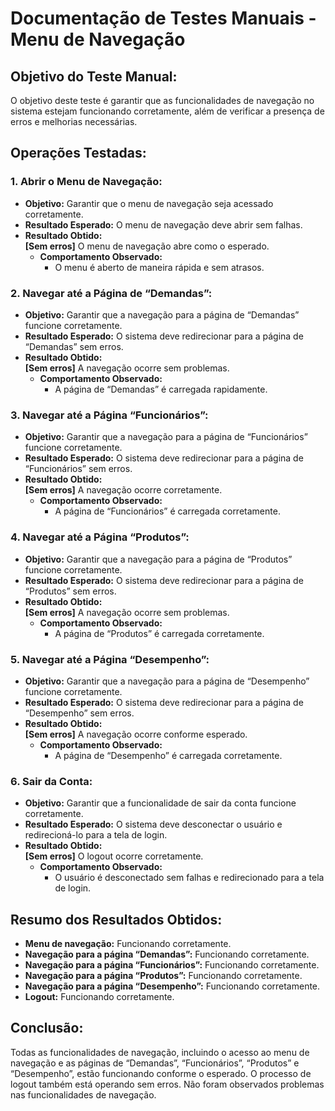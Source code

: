 # Documentação de Testes Manuais - Menu de Navegação 

## Objetivo do Teste Manual:

O objetivo deste teste é garantir que as funcionalidades de navegação no sistema estejam funcionando corretamente, além de verificar a presença de erros e melhorias necessárias.

## Operações Testadas:

### 1. Abrir o Menu de Navegação:
- **Objetivo:** Garantir que o menu de navegação seja acessado corretamente.
- **Resultado Esperado:** O menu de navegação deve abrir sem falhas.
- **Resultado Obtido:**  
    **[Sem erros]** O menu de navegação abre como o esperado.
    - **Comportamento Observado:**  
        - O menu é aberto de maneira rápida e sem atrasos.  

### 2. Navegar até a Página de “Demandas”:
- **Objetivo:** Garantir que a navegação para a página de “Demandas” funcione corretamente.
- **Resultado Esperado:** O sistema deve redirecionar para a página de “Demandas” sem erros.
- **Resultado Obtido:**  
    **[Sem erros]** A navegação ocorre sem problemas.
    - **Comportamento Observado:**  
        - A página de “Demandas” é carregada rapidamente.  

### 3. Navegar até a Página “Funcionários”:
- **Objetivo:** Garantir que a navegação para a página de “Funcionários” funcione corretamente.
- **Resultado Esperado:** O sistema deve redirecionar para a página de “Funcionários” sem erros.
- **Resultado Obtido:**  
    **[Sem erros]** A navegação ocorre corretamente.
    - **Comportamento Observado:**  
        - A página de “Funcionários” é carregada corretamente.  

### 4. Navegar até a Página “Produtos”:
- **Objetivo:** Garantir que a navegação para a página de “Produtos” funcione corretamente.
- **Resultado Esperado:** O sistema deve redirecionar para a página de “Produtos” sem erros.
- **Resultado Obtido:**  
    **[Sem erros]** A navegação ocorre sem problemas.
    - **Comportamento Observado:**  
        - A página de “Produtos” é carregada corretamente.  

### 5. Navegar até a Página “Desempenho”:
- **Objetivo:** Garantir que a navegação para a página de “Desempenho” funcione corretamente.
- **Resultado Esperado:** O sistema deve redirecionar para a página de “Desempenho” sem erros.
- **Resultado Obtido:**  
    **[Sem erros]** A navegação ocorre conforme esperado.
    - **Comportamento Observado:**  
        - A página de “Desempenho” é carregada corretamente.  

### 6. Sair da Conta:
- **Objetivo:** Garantir que a funcionalidade de sair da conta funcione corretamente.
- **Resultado Esperado:** O sistema deve desconectar o usuário e redirecioná-lo para a tela de login.
- **Resultado Obtido:**  
    **[Sem erros]** O logout ocorre corretamente.
    - **Comportamento Observado:**  
        - O usuário é desconectado sem falhas e redirecionado para a tela de login.  


## Resumo dos Resultados Obtidos:

- **Menu de navegação:** Funcionando corretamente.  
- **Navegação para a página “Demandas”:** Funcionando corretamente.  
- **Navegação para a página “Funcionários”:** Funcionando corretamente.  
- **Navegação para a página “Produtos”:** Funcionando corretamente.  
- **Navegação para a página “Desempenho”:** Funcionando corretamente.  
- **Logout:** Funcionando corretamente.  

## Conclusão:

Todas as funcionalidades de navegação, incluindo o acesso ao menu de navegação e as páginas de “Demandas”, “Funcionários”, “Produtos” e “Desempenho”, estão funcionando conforme o esperado. O processo de logout também está operando sem erros. Não foram observados problemas nas funcionalidades de navegação.
